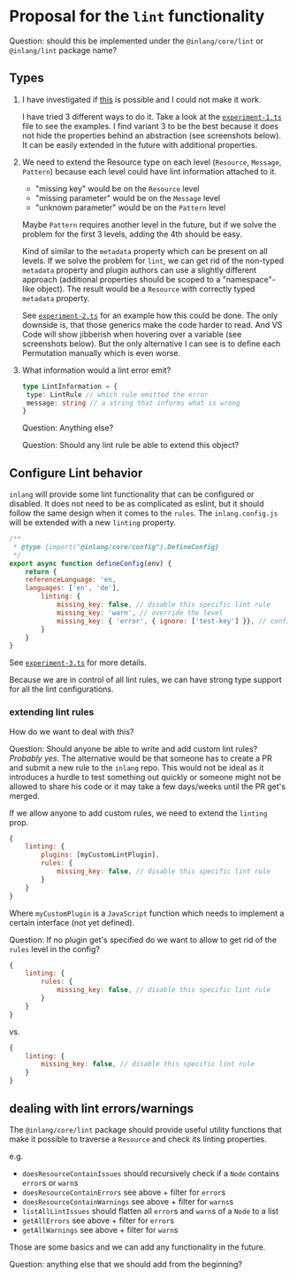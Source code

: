 # Proposal for the `lint` functionality

Question: should this be implemented under the `@inlang/core/lint` or `@inlang/lint` package name?

<!------------------------------------------------------------------------------------------------>

## Types

1. I have investigated if [this](https://github.com/orgs/inlang/discussions/319#discussioncomment-4850815) is possible and I could not make it work.

   I have tried 3 different ways to do it. Take a look at the [`experiment-1.ts`](https://github.com/ivanhofer/inlang/blob/lint/source-code/core/src/lint/experiment-1.ts) file to see the examples. I find variant 3 to be the best because it does not hide the properties behind an abstraction (see screenshots below). It can be easily extended in the future with additional properties.

2. We need to extend the Resource type on each level (`Resource`, `Message`, `Pattern`) because each level could have lint information attached to it.

   - "missing key" would be on the `Resource` level
   - "missing parameter" would be on the `Message` level
   - "unknown parameter" would be on the `Pattern` level

   Maybe `Pattern` requires another level in the future, but if we solve the problem for the first 3 levels, adding the 4th should be easy.

   Kind of similar to the `metadata` property which can be present on all levels. If we solve the problem for `lint`, we can get rid of the non-typed `metadata` property and plugin authors can use a slightly different approach (additional properties should be scoped to a "namespace"-like object). The result would be a `Resource` with correctly typed `metadata` property.

   See [`experiment-2.ts`](https://github.com/ivanhofer/inlang/blob/lint/source-code/core/src/lint/experiment-2.ts) for an example how this could be done. The only downside is, that those generics make the code harder to read. And VS Code will show jibberish when hovering over a variable (see screenshots below). But the only alternative I can see is to define each Permutation manually which is even worse.

3. What information would a lint error emit?

   ```ts
   type LintInformation = {
   	type: LintRule // which rule emitted the error
   	message: string // a string that informs what is wrong
   }
   ```

   Question: Anything else?

   Question: Should any lint rule be able to extend this object?

<!------------------------------------------------------------------------------------------------>

## Configure Lint behavior

`inlang` will provide some lint functionality that can be configured or disabled.
It does not need to be as complicated as eslint, but it should follow the same design when it comes to the `rules`.
The `inlang.config.js` will be extended with a new `linting` property.

```js
/**
 * @type {import("@inlang/core/config").DefineConfig}
 */
export async function defineConfig(env) {
  	return {
   	referenceLanguage: 'en,
   	languages: ['en', 'de'],
		linting: {
			missing_key: false, // disable this specific lint rule
			missing_key: 'warn', // override the level
			missing_key: { 'error', { ignore: ['test-key'] }}, // configure the linting behavior where needed
		}
  	}
}
```

See [`experiment-3.ts`](https://github.com/ivanhofer/inlang/blob/lint/source-code/core/src/lint/experiment-3.ts) for more details.

Because we are in control of all lint rules, we can have strong type support for all the lint configurations.

### extending lint rules

How do we want to deal with this?

Question: Should anyone be able to write and add custom lint rules? _Probably yes._
The alternative would be that someone has to create a PR and submit a new rule to the `inlang` repo. This would not be ideal as it introduces a hurdle to test something out quickly or someone might not be allowed to share his code or it may take a few days/weeks until the PR get's merged.

If we allow anyone to add custom rules, we need to extend the `linting` prop.

```js
{
	linting: {
		plugins: [myCustomLintPlugin],
		rules: {
			missing_key: false, // disable this specific lint rule
		}
	}
}
```

Where `myCustomPlugin` is a `JavaScript` function which needs to implement a certain interface (not yet defined).

Question: If no plugin get's specified do we want to allow to get rid of the `rules` level in the config?

```js
{
	linting: {
		rules: {
			missing_key: false, // disable this specific lint rule
		}
	}
}
```

vs.

```js
{
	linting: {
		missing_key: false, // disable this specific lint rule
	}
}
```

<!------------------------------------------------------------------------------------------------>

## dealing with lint errors/warnings

The `@inlang/core/lint` package should provide useful utility functions that make it possible to traverse a `Resource` and check its linting properties.

e.g.

- `doesResourceContainIssues` should recursively check if a `Node` contains `error`s or `warn`s
- `doesResourceContainErrors` see above + filter for `error`s
- `doesResourceContainWarnings` see above + filter for `warns`s
- `listAllLintIssues` should flatten all `error`s and `warn`s of a `Node` to a list
- `getAllErrors` see above + filter for `error`s
- `getAllWarnings` see above + filter for `warn`s

Those are some basics and we can add any functionality in the future.

Question: anything else that we should add from the beginning?
